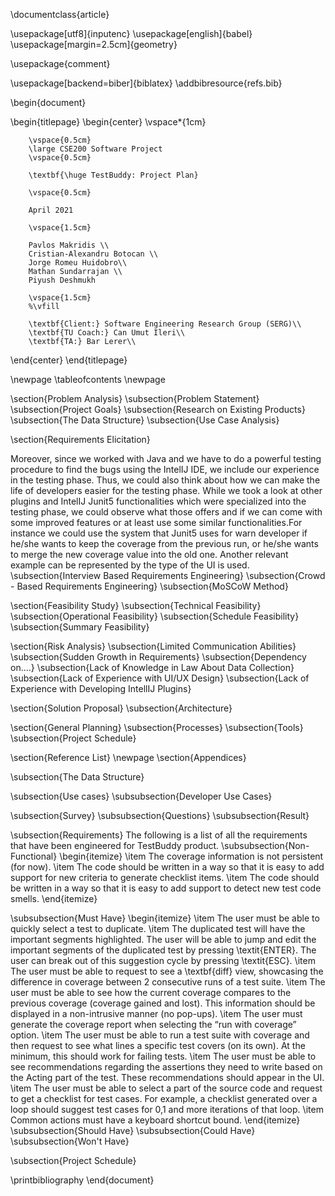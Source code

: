 \documentclass{article}

\usepackage[utf8]{inputenc}
\usepackage[english]{babel}
\usepackage[margin=2.5cm]{geometry}

\usepackage{comment}

\usepackage[backend=biber]{biblatex}
\addbibresource{refs.bib}

\begin{document}

\begin{titlepage}
   \begin{center}
        \vspace*{1cm}
       
        \vspace{0.5cm}
        \large CSE200 Software Project
        \vspace{0.5cm}

        \textbf{\huge TestBuddy: Project Plan}
       
        \vspace{0.5cm}
       
        April 2021

        \vspace{1.5cm}

        Pavlos Makridis \\ 
        Cristian-Alexandru Botocan \\
        Jorge Romeu Huidobro\\
        Mathan Sundarrajan \\
        Piyush Deshmukh

        \vspace{1.5cm}
        %\vfill
            
        \textbf{Client:} Software Engineering Research Group (SERG)\\
        \textbf{TU Coach:} Can Umut Ileri\\
        \textbf{TA:} Bar Lerer\\
            
   \end{center}
\end{titlepage}

\newpage
\tableofcontents
\newpage

\section{Problem Analysis}
\subsection{Problem Statement}
\subsection{Project Goals}
\subsection{Research on Existing Products}
\subsection{The Data Structure}
\subsection{Use Case Analysis}

\section{Requirements Elicitation}
 
  Moreover, since we worked with Java and we have to do a powerful testing procedure to find the bugs using the IntelIJ IDE, we include our experience in the testing phase. Thus, we could also think about how we can make the life of developers easier for the testing phase. While we took a look at other plugins and IntelIJ Junit5 functionalities which were specialized into the testing phase, we could observe what those offers and if we can come with some improved features or at least use some similar functionalities.For instance we could use the system that Junit5 uses for warn developer if he/she wants to keep the coverage from the previous run, or he/she wants to merge the new coverage value into the old one. Another relevant example can be represented by the type of the UI is used.
\subsection{Interview Based Requirements Engineering}
\subsection{Crowd - Based Requirements Engineering}
\subsection{MoSCoW Method}

\section{Feasibility Study}
\subsection{Technical Feasibility}
\subsection{Operational Feasibility}
\subsection{Schedule Feasibility}
\subsection{Summary Feasibility}


\section{Risk Analysis}
\subsection{Limited Communication Abilities}
\subsection{Sudden Growth in Requirements}
\subsection{Dependency on....}
\subsection{Lack of Knowledge in Law About Data Collection}
\subsection{Lack of Experience with UI/UX Design}
\subsection{Lack of Experience with Developing IntellIJ Plugins}

\section{Solution Proposal}
\subsection{Architecture}

\section{General Planning}
\subsection{Processes}
\subsection{Tools}
\subsection{Project Schedule}

\section{Reference List}
\newpage
\section{Appendices}

\subsection{The Data Structure}

\subsection{Use cases}
\subsubsection{Developer Use Cases}

\subsection{Survey}
\subsubsection{Questions}
\subsubsection{Result}


\subsection{Requirements}
The following is a list of all the requirements that have been engineered for TestBuddy product.
\subsubsection{Non-Functional}
\begin{itemize}
 \item The coverage information is not persistent (for now).
 \item  The code should be written in a way so that it is easy to add
support for new criteria to generate checklist items.
 \item The code should be written in a way so that it is easy to add
support to detect new test code smells.
\end{itemize}


\subsubsection{Must Have}
\begin{itemize}
\item The user must be able to quickly select a test to duplicate.
\item The duplicated test will have the important segments highlighted. The user will
be able to jump and edit the important segments of the duplicated test by
pressing \textit{ENTER}. The user can break out of this suggestion cycle by pressing
\textit{ESC}.
\item The user must be able to request to see a \textbf{diff} view, showcasing the
difference in coverage between 2 consecutive runs of a test suite.
\item The user must be able to see how the current coverage compares to the previous
coverage (coverage gained and lost). This information should be displayed in a
non-intrusive manner (no pop-ups).
\item The user must generate the coverage report when selecting the “run with
coverage” option.
\item The user must be able to run a test suite with coverage and then request to see
what lines a specific test covers (on its own). At the minimum, this should
work for failing tests.
\item The user must be able to see recommendations regarding the assertions they need
to write based on the Acting part of the test. These recommendations should
appear in the UI.
\item The user must be able to select a part of the source code and request to get a
checklist for test cases. For example, a checklist generated over a loop should
suggest test cases for 0,1 and more iterations of that loop.
\item Common actions must have a keyboard shortcut bound.
\end{itemize}
\subsubsection{Should Have}
\subsubsection{Could Have}
\subsubsection{Won't Have}

\subsection{Project Schedule}

\printbibliography
\end{document}
